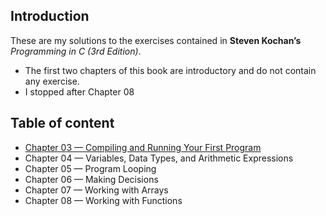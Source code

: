 ## Introduction
These are my solutions to the exercises contained in **Steven Kochan’s** *Programming in C (3rd Edition)*. 
* The first two chapters of this book are introductory and do not contain any exercise.
* I stopped after Chapter 08

## Table of content
* [Chapter 03 — Compiling and Running Your First Program](Chapter_03)
* Chapter 04 — Variables, Data Types, and Arithmetic Expressions
* Chapter 05 — Program Looping
* Chapter 06 — Making Decisions
* Chapter 07 — Working with Arrays
* Chapter 08 — Working with Functions
